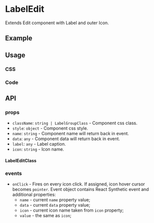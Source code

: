 # LabelEdit

Extends Edit component with Label and outer Icon.

## Example

<div id="example"></div>

## Usage

### CSS

<div id="css"></div>

### Code

<div id="code"></div>

## API

### props

- `className`: `string | LabelGroupClass` - Component css class.
- `style`: `object` - Component css style.
- `name`: `string` - Component name will return back in event.
- `data`: `any` - Component data will return back in event.
- `label`: `any` - Label caption.
- `icon`: `string` - Icon name.

#### LabelEditClass

### events

- `onClick` - Fires on every icon click. If assigned, icon hover cursor becomes `pointer`. Event object contains React Synthetic event and additional properties:
  - `name` - current `name` property value;
  - `data` - current `data` property value;
  - `icon` - current icon name taken from `icon` property;
  - `value` - the same as `icon`;
